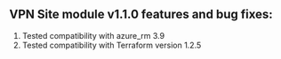 
## VPN Site module v1.1.0 features and bug fixes:
1. Tested compatibility with azure_rm 3.9
2. Tested compatibility with Terraform version 1.2.5
